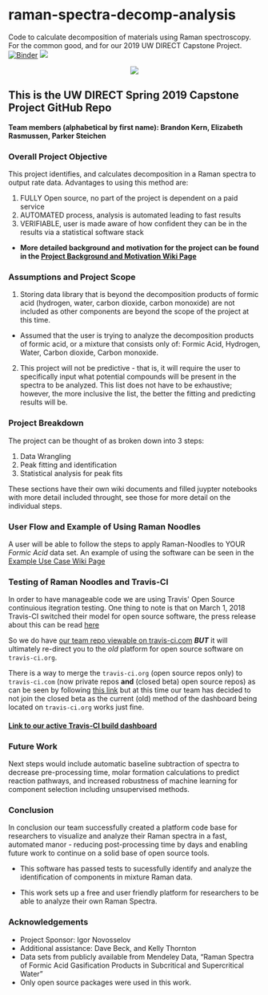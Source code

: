 
# raman-spectra-decomp-analysis
Code to calculate decomposition of materials using Raman spectroscopy. For the common good, and for our 2019 UW DIRECT Capstone Project.
[![Binder](https://mybinder.org/badge_logo.svg)](https://mybinder.org/v2/gh/raman-noodles/raman-spectra-decomp-analysis/master)
<img src="https://travis-ci.org/raman-noodles/raman-spectra-decomp-analysis.svg?branch=master">
<p align="center">
 <img src="https://github.com/raman-noodles/Raman-noodles/blob/master/docs/Raman%20Noodles%20Logo.PNG">
</p>

## This is the UW DIRECT Spring 2019 Capstone Project GitHub Repo
**Team members (alphabetical by first name): Brandon Kern, Elizabeth Rasmussen, Parker Steichen**

### Overall Project Objective
This project identifies, and calculates decomposition in a Raman spectra to output rate data. Advantages to using this method are:
1. FULLY Open source, no part of the project is dependent on a paid service
2. AUTOMATED process, analysis is automated leading to fast results
3. VERIFIABLE, user is made aware of how confident they can be in the results via a statistical software stack

- **More detailed background and motivation for the project can be found in the [Project Background and Motivation Wiki Page](https://github.com/raman-noodles/Raman-noodles/wiki/Project-Background-and-Motivation)**

### Assumptions and Project Scope
1. Storing data library that is beyond the decomposition products of formic acid (hydrogen, water, carbon dioxide, carbon monoxide) are not included as other components are beyond the scope of the project at this time.
- Assumed that the user is trying to analyze the decomposition products of formic acid, or a mixture that consists only of: Formic Acid, Hydrogen, Water, Carbon dioxide, Carbon monoxide.
2. This project will not be predictive - that is, it will require the user to specifically input what potential compounds will be present in the spectra to be analyzed. This list does not have to be exhaustive; however, the more inclusive the list, the better the fitting and predicting results will be. 

### Project Breakdown
The project can be thought of as broken down into 3 steps:
1. Data Wrangling
2. Peak fitting and identification
3. Statistical analysis for peak fits

These sections have their own wiki documents and filled juypter notebooks with more detail included throught, see those for more detail on the individual steps.

### User Flow and Example of Using Raman Noodles
A user will be able to follow the steps to apply Raman-Noodles to YOUR *Formic Acid* data set. An example of using the software can be seen in the [Example Use Case Wiki Page](https://github.com/raman-noodles/ramandecompy/wiki/Full-Example-of-Raman-Noodle-Suite)

### Testing of Raman Noodles and Travis-CI
In order to have manageable code we are using Travis' Open Source continuious itegration testing. One thing to note is that on March 1, 2018 Travis-CI switched their model for open source software, the press release about this can be read [here](https://blog.travis-ci.com/2018-05-02-open-source-projects-on-travis-ci-com-with-github-apps)

So we do have [our team repo viewable on travis-ci.com](https://travis-ci.org/raman-noodles/raman-spectra-decomp-analysis) **_BUT_** it will ultimately re-direct you to the _old_ platform for open source software on `travis-ci.org`.

There is a way to merge the `travis-ci.org` (open source repos only) to `travis-ci.com` (now private repos **and** (closed beta) open source repos) as can be seen by following [this link](https://docs.travis-ci.com/user/migrate/open-source-on-travis-ci-com/#existing-open-source-repositories-on-travis-ciorg) but at this time our team has decided to not join the closed beta as the current (old) method of the dashboard being located on `travis-ci.org` works just fine.

#### [Link to our active Travis-CI build dashboard](https://travis-ci.org/raman-noodles/raman-spectra-decomp-analysis)


### Future Work
Next steps would include automatic baseline subtraction of spectra to decrease pre-processing time, molar formation calculations to predict reaction pathways, and increased robustness of machine learning for component selection including unsupervised methods.


### Conclusion
In conclusion our team successfully created a platform code base for researchers to visualize and analyze their Raman spectra in a fast, automated manor - reducing post-processing time by days and enabling future work to continue on a solid base of open source tools.

  * This software has passed tests to sucessfully identify and analyze the identification of components in mixture Raman data.

  * This work sets up a free and user friendly platform for researchers to be able to analyze their own Raman Spectra.

### Acknowledgements
* Project Sponsor: Igor Novosselov
* Additional assistance: Dave Beck, and Kelly Thornton
* Data sets from publicly available from Mendeley Data, “Raman Spectra of Formic Acid Gasification Products in Subcritical and Supercritical Water”
* Only open source packages were used in this work.
